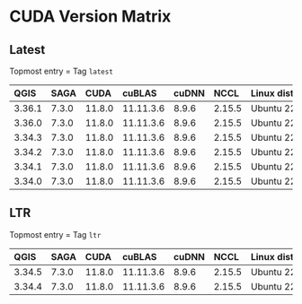 # CUDA Version Matrix

## Latest

Topmost entry = Tag `latest`

| QGIS    | SAGA  | CUDA   | cuBLAS    | cuDNN | NCCL   | Linux distro |
|:--------|:------|:-------|:----------|:------|:-------|:-------------|
| 3.36.1  | 7.3.0 | 11.8.0 | 11.11.3.6 | 8.9.6 | 2.15.5 | Ubuntu 22.04 |
| 3.36.0  | 7.3.0 | 11.8.0 | 11.11.3.6 | 8.9.6 | 2.15.5 | Ubuntu 22.04 |
| 3.34.3  | 7.3.0 | 11.8.0 | 11.11.3.6 | 8.9.6 | 2.15.5 | Ubuntu 22.04 |
| 3.34.2  | 7.3.0 | 11.8.0 | 11.11.3.6 | 8.9.6 | 2.15.5 | Ubuntu 22.04 |
| 3.34.1  | 7.3.0 | 11.8.0 | 11.11.3.6 | 8.9.6 | 2.15.5 | Ubuntu 22.04 |
| 3.34.0  | 7.3.0 | 11.8.0 | 11.11.3.6 | 8.9.6 | 2.15.5 | Ubuntu 22.04 |

## LTR

Topmost entry = Tag `ltr`

| QGIS    | SAGA  | CUDA   | cuBLAS    | cuDNN | NCCL   | Linux distro |
|:--------|:------|:-------|:----------|:------|:-------|:-------------|
| 3.34.5  | 7.3.0 | 11.8.0 | 11.11.3.6 | 8.9.6 | 2.15.5 | Ubuntu 22.04 |
| 3.34.4  | 7.3.0 | 11.8.0 | 11.11.3.6 | 8.9.6 | 2.15.5 | Ubuntu 22.04 |
